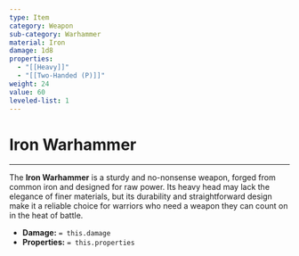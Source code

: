 ```yaml
---
type: Item
category: Weapon
sub-category: Warhammer
material: Iron
damage: 1d8
properties:
  - "[[Heavy]]"
  - "[[Two-Handed (P)]]"
weight: 24
value: 60
leveled-list: 1
---
```

# Iron Warhammer
---
The **Iron Warhammer** is a sturdy and no-nonsense weapon, forged from common iron and designed for raw power. Its heavy head may lack the elegance of finer materials, but its durability and straightforward design make it a reliable choice for warriors who need a weapon they can count on in the heat of battle.

- **Damage:** `= this.damage`
- **Properties:** `= this.properties`